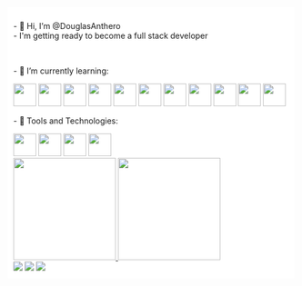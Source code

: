 <div style="background-color: white; padding:10px">
<p>- 👋 Hi, I’m @DouglasAnthero <br>
- I'm getting ready to become a full stack developer </p><br>
<p>- 🌱 I’m currently learning:</p>  
<div>
<img width="40px" src="https://cdn.jsdelivr.net/gh/devicons/devicon/icons/html5/html5-original-wordmark.svg" />
<img width="40px" src="https://cdn.jsdelivr.net/gh/devicons/devicon/icons/css3/css3-original-wordmark.svg" />
<img width="40px" src="https://cdn.jsdelivr.net/gh/devicons/devicon/icons/javascript/javascript-original.svg" />
<img width="40px"src="https://cdn.jsdelivr.net/gh/devicons/devicon/icons/jquery/jquery-plain-wordmark.svg" />
<img width="40px"src="https://cdn.jsdelivr.net/gh/devicons/devicon/icons/bootstrap/bootstrap-original.svg" />
<img width="40px"src="https://cdn.jsdelivr.net/gh/devicons/devicon/icons/react/react-original-wordmark.svg" />
<img width="40px" src="https://cdn.jsdelivr.net/gh/devicons/devicon/icons/nodejs/nodejs-original.svg" />
<img width="40px" src="https://cdn.jsdelivr.net/gh/devicons/devicon/icons/mysql/mysql-original-wordmark.svg" />
<img width="40px" src="https://cdn.jsdelivr.net/gh/devicons/devicon/icons/php/php-original.svg" />
<img width="40px"src="https://cdn.jsdelivr.net/gh/devicons/devicon/icons/laravel/laravel-plain-wordmark.svg" />
<img width="40px" src="https://cdn.jsdelivr.net/gh/devicons/devicon/icons/python/python-original.svg" />
</div>

<p>- 💞️ Tools and Technologies:</p>  
<div>
<img width="40px" src="https://cdn.jsdelivr.net/gh/devicons/devicon/icons/windows8/windows8-original.svg" />
<img width="40px" src="https://cdn.jsdelivr.net/gh/devicons/devicon/icons/linux/linux-original.svg" />
<img width="40px" src="https://cdn.jsdelivr.net/gh/devicons/devicon/icons/github/github-original.svg" />
<img width="40px" src="https://cdn.jsdelivr.net/gh/devicons/devicon/icons/vscode/vscode-original.svg" />
</div>
<div>
<a href="https://github.com/DouglasAnthero">
<img height="180em" src="https://github-readme-stats.vercel.app/api/top-langs/?username=DouglasAnthero&layout=compact&langs_count=7&theme=dracula"/>
<img height="180em" src="https://github-readme-stats.vercel.app/api?username=DouglasAnthero&show_icons=true&theme=dracula&include_all_commits=true&count_private=true"/>
</div>

<div>
    <a href="https://www.linkedin.com/in/douglas-anthero-943b1323/" target="_blank"><img src="https://img.shields.io/badge/-LinkedIn-%230077B5?style=for-the-badge&logo=linkedin&logoColor=white" target="_blank"></a>   
    <a href="https://instagram.com/douglasanthero" target="_blank"><img src="https://img.shields.io/badge/-Instagram-%23E4405F?style=for-the-badge&logo=instagram&logoColor=white" target="_blank"></a>
    <a href = "mailto:douglasdemello@gmail.com"><img src="https://img.shields.io/badge/Gmail-D14836?style=for-the-badge&logo=gmail&logoColor=white" target="_blank"></a>
</div>
</div>
<!---
DouglasAnthero/DouglasAnthero is a ✨ special ✨ repository because its `README.md` (this file) appears on your GitHub profile.
You can click the Preview link to take a look at your changes.
--->
